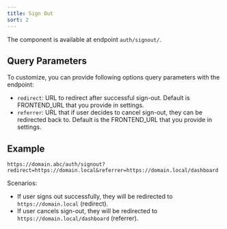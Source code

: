 ```yaml
---
title: Sign Out
sort: 2
---
```


The component is available at endpoint `auth/signout/`.

## Query Parameters

To customize, you can provide following options query parameters with the endpoint:

- `redirect`: URL to redirect after successful sign-out. Default is FRONTEND_URL that you provide in settings.
- `referrer`: URL that if user decides to cancel sign-out, they can be redirected back to. Default is the FRONTEND_URL
  that you provide in settings.

## Example

```
https://domain.abc/auth/signout?redirect=https://domain.local&referrer=https://domain.local/dashboard
```

Scenarios:

- If user signs out successfully, they will be redirected to `https://domain.local` (redirect).
- If user cancels sign-out, they will be redirected to `https://domain.local/dashboard` (referrer).


